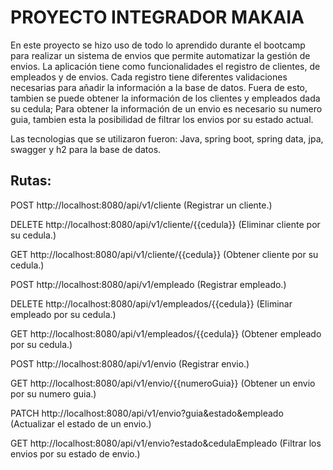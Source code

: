 # PROYECTO INTEGRADOR MAKAIA 

En este proyecto se hizo uso de todo lo aprendido durante el bootcamp para realizar un sistema de envios que permite automatizar la gestión de envios.
La aplicación tiene como funcionalidades el registro de clientes, de empleados y de envios. Cada registro tiene diferentes validaciones necesarias para añadir 
la información a la base de datos.
Fuera de esto, tambien se puede obtener la información de los clientes y empleados dada su cedula; Para obtener la información de un envio es necesario su numero guia, 
tambien esta la posibilidad de filtrar los envios por su estado actual. 

Las tecnologias que se utilizaron fueron: Java, spring boot, spring data, jpa, swagger y h2 para la base de datos.


## Rutas:

POST http://localhost:8080/api/v1/cliente  (Registrar un cliente.)

DELETE http://localhost:8080/api/v1/cliente/{{cedula}}  (Eliminar cliente por su cedula.)

GET http://localhost:8080/api/v1/cliente/{{cedula}}  (Obtener cliente por su cedula.)

POST http://localhost:8080/api/v1/empleado  (Registrar empleado.)

DELETE http://localhost:8080/api/v1/empleados/{{cedula}}  (Eliminar empleado por su cedula.)

GET http://localhost:8080/api/v1/empleados/{{cedula}}  (Obtener empleado por su cedula.)

POST http://localhost:8080/api/v1/envio  (Registrar envio.)

GET http://localhost:8080/api/v1/envio/{{numeroGuia}}  (Obtener un envio por su numero guia.)

PATCH http://localhost:8080/api/v1/envio?guia&estado&empleado  (Actualizar el estado de un envio.)

GET http://localhost:8080/api/v1/envio?estado&cedulaEmpleado  (Filtrar los envios por su estado de envio.)
